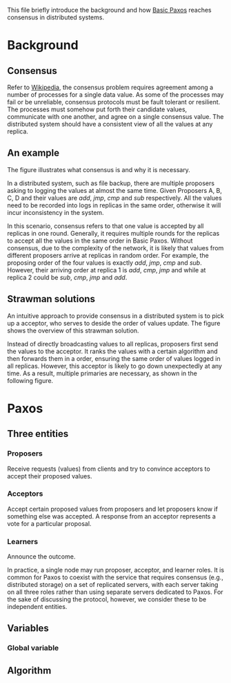 This file briefly introduce the background and how [Basic Paxos](https://lamport.azurewebsites.net/pubs/paxos-simple.pdf) reaches consensus in distributed systems.
# Background
## Consensus
Refer to [Wikipedia](https://en.wikipedia.org/wiki/Consensus_(computer_science)), 
the consensus problem requires agreement among a number of processes for a single data value. 
As some of the processes may fail or be unreliable, consensus protocols must be fault tolerant or resilient. 
The processes must somehow put forth their candidate values, communicate with one another, 
and agree on a single consensus value.
The distributed system should have a consistent view of all the values at any replica.

## An example
The figure illustrates what consensus is and why it is necessary.

In a distributed system, such as file backup, there are multiple proposers asking to logging the values at almost the same time.
Given Proposers A, B, C, D and their values are *add*, *jmp*, *cmp* and *sub* respectively. 
All the values need to be recorded into logs in replicas in the same order, otherwise it will incur inconsistency in the system. <p>
In this scenario, consensus refers to that one value is accepted by all replicas in one round. 
Generally, it requires multiple rounds for the replicas to accept all the values in the same order in Basic Paxos.
Without consensus, due to the complexity of the network, 
it is likely that values from different proposers arrive at replicas in random order.
For example, the proposing order of the four values is exactly *add*, *jmp*, *cmp* and *sub*. 
However, their arriving order at replica 1 is *add*, *cmp*, *jmp* and  while at replica 2 could be *sub*, *cmp*, *jmp* and *add*.

## Strawman solutions
An intuitive approach to provide consensus in a distributed system is to pick up a acceptor, 
who serves to deside the order of values update.
The figure shows the overview of this strawman solution. 

Instead of directly broadcasting values to all replicas, proposers first send the values to the acceptor.
It ranks the values with a certain algorithm and then forwards them in a order, ensuring the same order of values logged in all replicas.
However, this acceptor is likely to go down unexpectedly at any time.
As a result, multiple primaries are necessary, as shown in the following figure.

# Paxos
## Three entities
### Proposers
Receive requests (values) from clients and try to convince acceptors to accept their proposed values. <p>
### Acceptors
Accept certain proposed values from proposers and let proposers know if something else was accepted. 
A response from an acceptor represents a vote for a particular proposal. <p>
### Learners
Announce the outcome. <p>

In practice, a single node may run proposer, acceptor, and learner roles. 
It is common for Paxos to coexist with the service that requires consensus (e.g., distributed storage) on a set of replicated servers, 
with each server taking on all three roles rather than using separate servers dedicated to Paxos. 
For the sake of discussing the protocol, however, we consider these to be independent entities.

## Variables
### Global variable



## Algorithm
